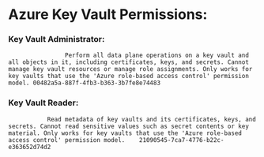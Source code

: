 # Azure Key Vault Permissions:

### Key Vault Administrator:	
                    
                    Perform all data plane operations on a key vault and all objects in it, including certificates, keys, and secrets. Cannot manage key vault resources or manage role assignments. Only works for key vaults that use the 'Azure role-based access control' permission model.	00482a5a-887f-4fb3-b363-3b7fe8e74483

### Key Vault Reader: 
               Read metadata of key vaults and its certificates, keys, and secrets. Cannot read sensitive values such as secret contents or key material. Only works for key vaults that use the 'Azure role-based access control' permission model.	21090545-7ca7-4776-b22c-e363652d74d2
